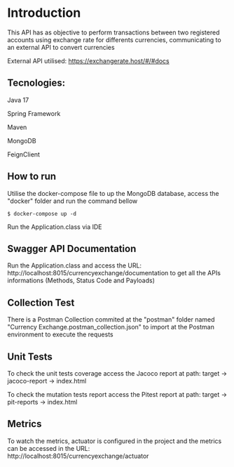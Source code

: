 # Introduction

This API has as objective to perform transactions between two registered accounts using exchange rate for differents currencies, communicating to an external API to convert currencies

External API utilised: https://exchangerate.host/#/#docs

## Tecnologies:

Java 17

Spring Framework

Maven

MongoDB

FeignClient

## How to run

Utilise the docker-compose file to up the MongoDB database, access the "docker" folder and run the command bellow 

```$ docker-compose up -d```

Run the Application.class via IDE

## Swagger API Documentation

Run the Application.class and access the URL: http://localhost:8015/currencyexchange/documentation to get all the APIs informations (Methods, Status Code and Payloads)

## Collection Test

There is a Postman Collection commited at the "postman" folder named "Currency Exchange.postman_collection.json" to import at the Postman environment to execute the requests

## Unit Tests

To check the unit tests coverage access the Jacoco report at path: target -> jacoco-report -> index.html

To check the mutation tests report access the Pitest report at path: target -> pit-reports -> index.html

## Metrics

To watch the metrics, actuator is configured in the project and the metrics can be accessed in the URL: http://localhost:8015/currencyexchange/actuator 





